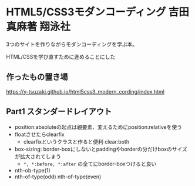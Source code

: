 # HTML5/CSS3モダンコーディング 吉田真麻著 翔泳社

3つのサイトを作りながらモダンコーディングを学ぶ本。

HTML/CSSを学び直すために進めることにした

## 作ったもの置き場

https://y-tsuzaki.github.io/html5css3_modern_cording/index.html

## Part1 スタンダードレイアウト

- position:absoluteの起点は親要素、変えるためにposition:relativeを使う
- floatさせたらclearfix
  - clearfixというクラスと作ると便利 clear:both
- box-sizing: border-boxにしないとpaddingやborderの分だけboxのサイズが拡大されてしまう
  - `*, *:before, *:after` の全てにborder-boxつけると良い
- nth-ob-type(1)
- nth-of-type(odd) nth-of-type(even)  
